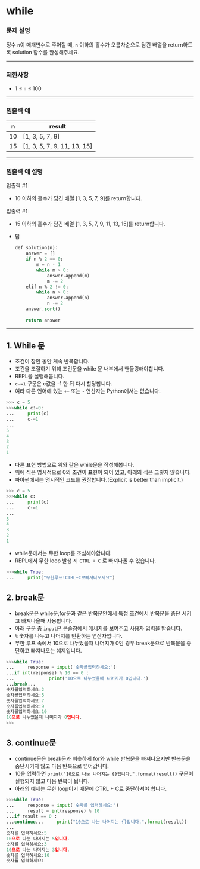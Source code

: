 # while

### **문제 설명**

정수 `n`이 매개변수로 주어질 때, `n` 이하의 홀수가 오름차순으로 담긴 배열을 return하도록 solution 함수를 완성해주세요.

---

### 제한사항

- 1 ≤ `n` ≤ 100

---

### 입출력 예

| n | result |
| --- | --- |
| 10 | [1, 3, 5, 7, 9] |
| 15 | [1, 3, 5, 7, 9, 11, 13, 15] |

---

### 입출력 예 설명

입출력 #1

- 10 이하의 홀수가 담긴 배열 [1, 3, 5, 7, 9]를 return합니다.

입출력 #1

- 15 이하의 홀수가 담긴 배열 [1, 3, 5, 7, 9, 11, 13, 15]를 return합니다.

- 답
    
    ```sql
    def solution(n):
        answer = []
        if n % 2 == 0:
            m = n - 1
            while m > 0:
                answer.append(m)
                m -= 2
        elif n % 2 != 0: 
            while n > 0:
                answer.append(n)
                n -= 2
        answer.sort()
        
        return answer
    ```
    

---

## **1. While 문**

- 조건이 참인 동안 계속 반복합니다.
- 조건을 조절하기 위해 조건문을 while 문 내부에서 핸들링해야합니다.
- REPL을 실행해봅니다.
- `c-=1` 구문은 c값을 -1 한 뒤 다시 할당합니다.
- 여타 다른 언어에 있는 `++` 또는 `-` 연산자는 Python에서는 없습니다.

```python
>>> c = 5
>>>while c!=0:
...     print(c)
...     c-=1
...
5
4
3
2
1

```

- 다른 표현 방법으로 위와 같은 while문을 작성해봅니다.
- 위에 식은 명시적으로 0의 조건이 표현이 되어 있고, 아래의 식은 그렇지 않습니다.
- 파아썬에서는 명시적인 코드를 권장합니다.(Explicit is better than implicit.)

```python
>>> c = 5
>>>while c:
...     print(c)
...     c-=1
...
5
4
3
2
1

```

- while문에서는 무한 loop를 조심해야합니다.
- REPL에서 무한 loop 발생 시 `CTRL + C` 로 빠져나올 수 있습니다.

```python
>>>while True:
...     print("무한루프!CTRL+C로빠져나오세요")

```

## **2. break문**

- break문은 while문,for문과 같은 반복문안에서 특정 조건에서 반복문을 중단 시키고 빠져나올때 사용합니다.
- 아래 구문 중 `input`은 콘솔창에서 메세지를 보여주고 사용자 입력을 받습니다.
- `%` 숫자를 나누고 나머지를 반환하는 연산자입니다.
- 무한 루프 속에서 10으로 나누었을때 나머지가 0인 경우 break문으로 반복문을 중단하고 빠져나오는 예제입니다.

```python
>>>while True:
...     response = input('숫자를입력하세요:')
...if int(response) % 10 == 0 :
...             print('10으로 나누었을때 나머지가 0입니다.')
...break...
숫자를입력하세요:2
숫자를입력하세요:5
숫자를입력하세요:7
숫자를입력하세요:9
숫자를입력하세요:10
10으로 나누었을때 나머지가 0입니다.
>>>

```

## **3. continue문**

- continue문은 break문과 비슷하게 for와 while 반복문을 빠져나오지만 반복문을 중단시키지 않고 다음 반복으로 넘어갑니다.
- 10을 입력하면 `print("10으로 나눈 나머지는 {}입니다.".format(result))` 구문이 실행되지 않고 다음 반복이 됩니다.
- 아래의 예제는 무한 loop이기 때문에 CTRL + C로 중단하셔야 합니다.

```python
>>>while True:
...     response = input('숫자를 입력하세요:')
...     result = int(response) % 10
...if result == 0 :
...continue...     print("10으로 나눈 나머지는 {}입니다.".format(result))
...
숫자를 입력하세요:5
10으로 나눈 나머지는 5입니다.
숫자를 입력하세요:3
10으로 나눈 나머지는 3입니다.
숫자를 입력하세요:10
숫자를 입력하세요:
```